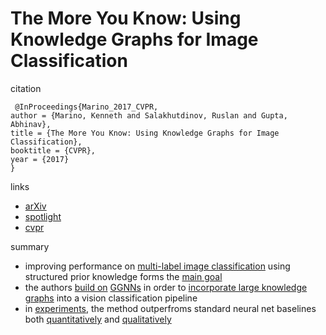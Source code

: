#  The More You Know: Using Knowledge Graphs for Image Classification

citation
```
 @InProceedings{Marino_2017_CVPR,
author = {Marino, Kenneth and Salakhutdinov, Ruslan and Gupta, Abhinav},
title = {The More You Know: Using Knowledge Graphs for Image Classification},
booktitle = {CVPR},
year = {2017}
}
```

links
- [arXiv](https://arxiv.org/abs/1612.04844)
- [spotlight](https://www.youtube.com/watch?v=gN_w30U0cQE)
- [cvpr](http://openaccess.thecvf.com/content_cvpr_2017/html/Marino_The_More_You_CVPR_2017_paper.html)

summary
- improving performance on [multi-label image classification](https://github.com/naganandy/geometric-deep-learning-literature/blob/master/conference-journal-articles/gsnn_cvpr17/gsnn_cvpr17_pic1.png?raw=true) using structured prior knowledge forms the [main goal](https://github.com/naganandy/geometric-deep-learning-literature/blob/master/conference-journal-articles/gsnn_cvpr17/gsnn_cvpr17_pic2.png?raw=true)
- the authors [build on](https://github.com/naganandy/geometric-deep-learning-literature/blob/master/conference-journal-articles/gsnn_cvpr17/gsnn_cvpr17_pic3.png?raw=true) [GGNNs](https://github.com/naganandy/geometric-deep-learning-literature/blob/master/conference-journal-articles/ggnn_iclr16.md) in order to [incorporate large knowledge graphs](https://github.com/naganandy/geometric-deep-learning-literature/blob/master/conference-journal-articles/gsnn_cvpr17/gsnn_cvpr17_pic4.png?raw=true) into a vision classification pipeline
- in [experiments](https://github.com/naganandy/geometric-deep-learning-literature/blob/master/conference-journal-articles/gsnn_cvpr17/gsnn_cvpr17_pic5.png?raw=true), the method outperfroms standard neural net baselines both [quantitatively](https://github.com/naganandy/geometric-deep-learning-literature/blob/master/conference-journal-articles/gsnn_cvpr17/gsnn_cvpr17_pic6.png?raw=true) and [qualitatively](https://github.com/naganandy/geometric-deep-learning-literature/blob/master/conference-journal-articles/gsnn_cvpr17/gsnn_cvpr17_pic7.png?raw=true)
